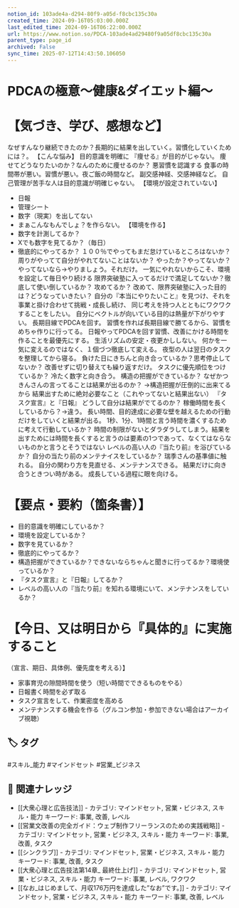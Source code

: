 ```yaml
---
notion_id: 103ade4a-d294-80f9-a05d-f8cbc135c30a
created_time: 2024-09-16T05:03:00.000Z
last_edited_time: 2024-09-16T06:22:00.000Z
url: https://www.notion.so/PDCA-103ade4ad29480f9a05df8cbc135c30a
parent_type: page_id
archived: False
sync_time: 2025-07-12T14:43:50.106050
---
```


# PDCAの極意〜健康&ダイエット編〜

# 【気づき、学び、感想など】
なぜすんなり継続できたのか？長期的に結果を出していく。習慣化していくためには？。
【こんな悩み】
目的意識を明確に
『痩せる』が目的がじゃない。
痩せてどうなりたいのか？なんのために痩せるのか？
悪習慣を認識する
食事の時間帯が悪い。習慣が悪い。夜ご飯の時間など。
副交感神経、交感神経など。
自己管理が苦手な人は目的意識が明確じゃない。
【環境が設定されていない】
- 日報
- 管理シート
- 数字（現実）を出してない
- まぁこんなもんでしょ？を作らない。
【環境を作る】
- 数字を計測してるか？
- Xでも数字を見てるか？（毎日）
- 徹底的にやってるか？
１００％でやってもまだ怠けているところはないか？
周りがやってて自分がやれてないことはないか？
やったか？やってないか？
やってないなら→やりましょう。それだけ。
一気にやれないからこそ、環境を設定して毎日やり続ける
限界突破塾に入ってるだけで満足してないか？徹底して使い倒しているか？
攻めてるか？
改めて、限界突破塾に入った目的は？どうなっていきたい？
自分の『本当にやりたいこと』を見つけ、それを事業と掛け合わせて挑戦・成長し続け、
同じ考えを持つ人とともにワクワクすることをしたい。
自分にベクトルが向いている目的は熱量が下がりやすい。
長期目線でPDCAを回す。
習慣を作れば長期目線で勝てるから、習慣をめちゃ作りに行ってる。
日報やってPDCAを回す習慣、改善にかける時間を作ることを最優先にする。
生活リズムの安定・夜更かししない。
何かを一気に変えるのではなく、１個づつ徹底して変える。
夜型の人は翌日のタスクを整理してから寝る。
負けた日にきちんと向き合っているか？思考停止してないか？
改善せずに切り替えても繰り返すだけ。
タスクに優先順位をつけているか？
冷たく数字と向き合う。
構造の把握ができているか？
なぜかつきんさんの言ってることは結果が出るのか？
→構造把握が圧倒的に出来てるから
結果出すために絶対必要なこと（これやってないと結果出ない）
『タスク宣言』と『日報』
どうして自分は結果がでてるのか？
稼働時間を長くしているから？→違う。
長い時間、目的達成に必要な壁を越えるための行動だけをしていくと結果が出る。
1秒、1分、1時間と言う時間を濃くするために考えて行動しているか？
時間の制限がないとダラダラしてしまう。結果を出すためには時間を長くすると言うのは要素の1つであって、なくてはならないものかと言うとそうではない
レベルの高い人の『当たり前』を浴びているか？
自分の当たり前のメンテナイスをしているか？
瑞季さんの基準値に触れる。
自分の関わり方を見直せる、メンテナンスできる。
結果だけに向き合うときつい時がある。
成長している過程に眼を向ける。
# 【要点・要約（箇条書）】
- 目的意識を明確にしているか？
- 環境を設定しているか？
- 数字を見ているか？
- 徹底的にやってるか？
- 構造把握ができているか？できないならちゃんと聞きに行ってるか？環境使っているか？
- 『タスク宣言』と『日報』してるか？
- レベルの高い人の『当たり前』を知れる環境にいて、メンテナンスをしているか？
# 【今日、又は明日から『具体的』に実施すること
（宣言、期日、具体例、優先度を考える）】
- 家事育児の隙間時間を使う（短い時間でできるものをやる）
- 日報書く時間を必ず取る
- タスク宣言をして、作業密度を高める
- メンテナンスする機会を作る（グルコン参加・参加できない場合はアーカイブ視聴）

## 🏷️ タグ
#スキル_能力 #マインドセット #営業_ビジネス

## 🔗 関連ナレッジ
- [[大衆心理と広告技法]] - カテゴリ: マインドセット, 営業・ビジネス, スキル・能力 キーワード: 事業, 改善, レベル
- [[営業文改善の完全ガイド：ウェブ制作フリーランスのための実践戦略]] - カテゴリ: マインドセット, 営業・ビジネス, スキル・能力 キーワード: 事業, 改善, タスク
- [[シンクラブ]] - カテゴリ: マインドセット, 営業・ビジネス, スキル・能力 キーワード: 事業, 改善, タスク
- [[大衆心理と広告技法第14章_ 最終仕上げ]] - カテゴリ: マインドセット, 営業・ビジネス, スキル・能力 キーワード: 事業, レベル, ワクワク
- [[なお_はじめまして、月収176万円を達成した”なお”です。]] - カテゴリ: マインドセット, 営業・ビジネス, スキル・能力 キーワード: 事業, 改善, レベル
